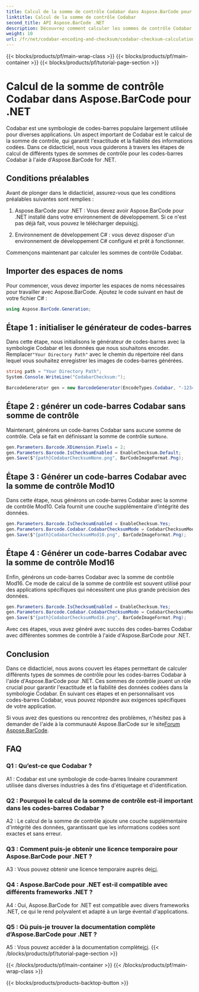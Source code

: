 ```yaml
---
title: Calcul de la somme de contrôle Codabar dans Aspose.BarCode pour .NET
linktitle: Calcul de la somme de contrôle Codabar
second_title: API Aspose.BarCode .NET
description: Découvrez comment calculer les sommes de contrôle Codabar dans .NET à l'aide d'Aspose.BarCode. Améliorez la précision des données dans les codes-barres Codabar. Obtenez des conseils étape par étape.
weight: 10
url: /fr/net/codabar-encoding-and-checksum/codabar-checksum-calculation/
---
```


{{< blocks/products/pf/main-wrap-class >}}
{{< blocks/products/pf/main-container >}}
{{< blocks/products/pf/tutorial-page-section >}}

# Calcul de la somme de contrôle Codabar dans Aspose.BarCode pour .NET

Codabar est une symbologie de codes-barres populaire largement utilisée pour diverses applications. Un aspect important de Codabar est le calcul de la somme de contrôle, qui garantit l'exactitude et la fiabilité des informations codées. Dans ce didacticiel, nous vous guiderons à travers les étapes de calcul de différents types de sommes de contrôle pour les codes-barres Codabar à l'aide d'Aspose.BarCode for .NET.

## Conditions préalables

Avant de plonger dans le didacticiel, assurez-vous que les conditions préalables suivantes sont remplies :

1. Aspose.BarCode pour .NET : Vous devez avoir Aspose.BarCode pour .NET installé dans votre environnement de développement. Si ce n'est pas déjà fait, vous pouvez le télécharger depuis[ici](https://releases.aspose.com/barcode/net/).

2. Environnement de développement C# : vous devez disposer d'un environnement de développement C# configuré et prêt à fonctionner.

Commençons maintenant par calculer les sommes de contrôle Codabar.

## Importer des espaces de noms

Pour commencer, vous devez importer les espaces de noms nécessaires pour travailler avec Aspose.BarCode. Ajoutez le code suivant en haut de votre fichier C# :

```csharp
using Aspose.BarCode.Generation;
```

## Étape 1 : initialiser le générateur de codes-barres

 Dans cette étape, nous initialisons le générateur de codes-barres avec la symbologie Codabar et les données que nous souhaitons encoder. Remplacer`"Your Directory Path"` avec le chemin du répertoire réel dans lequel vous souhaitez enregistrer les images de codes-barres générées.

```csharp
string path = "Your Directory Path";
System.Console.WriteLine("CodabarChecksum:");

BarcodeGenerator gen = new BarcodeGenerator(EncodeTypes.Codabar, "-12345-");
```

## Étape 2 : générer un code-barres Codabar sans somme de contrôle

 Maintenant, générons un code-barres Codabar sans aucune somme de contrôle. Cela se fait en définissant la somme de contrôle sur`None`.

```csharp
gen.Parameters.Barcode.XDimension.Pixels = 2;
gen.Parameters.Barcode.IsChecksumEnabled = EnableChecksum.Default;
gen.Save($"{path}CodabarChecksumNone.png", BarCodeImageFormat.Png);
```

## Étape 3 : Générer un code-barres Codabar avec la somme de contrôle Mod10

Dans cette étape, nous générons un code-barres Codabar avec la somme de contrôle Mod10. Cela fournit une couche supplémentaire d’intégrité des données. 

```csharp
gen.Parameters.Barcode.IsChecksumEnabled = EnableChecksum.Yes;
gen.Parameters.Barcode.Codabar.CodabarChecksumMode = CodabarChecksumMode.Mod10;
gen.Save($"{path}CodabarChecksumMod10.png", BarCodeImageFormat.Png);
```

## Étape 4 : Générer un code-barres Codabar avec la somme de contrôle Mod16

Enfin, générons un code-barres Codabar avec la somme de contrôle Mod16. Ce mode de calcul de la somme de contrôle est souvent utilisé pour des applications spécifiques qui nécessitent une plus grande précision des données.

```csharp
gen.Parameters.Barcode.IsChecksumEnabled = EnableChecksum.Yes;
gen.Parameters.Barcode.Codabar.CodabarChecksumMode = CodabarChecksumMode.Mod16;
gen.Save($"{path}CodabarChecksumMod16.png", BarCodeImageFormat.Png);
```

Avec ces étapes, vous avez généré avec succès des codes-barres Codabar avec différentes sommes de contrôle à l'aide d'Aspose.BarCode pour .NET.

## Conclusion

Dans ce didacticiel, nous avons couvert les étapes permettant de calculer différents types de sommes de contrôle pour les codes-barres Codabar à l'aide d'Aspose.BarCode pour .NET. Ces sommes de contrôle jouent un rôle crucial pour garantir l'exactitude et la fiabilité des données codées dans la symbologie Codabar. En suivant ces étapes et en personnalisant vos codes-barres Codabar, vous pouvez répondre aux exigences spécifiques de votre application.

 Si vous avez des questions ou rencontrez des problèmes, n'hésitez pas à demander de l'aide à la communauté Aspose.BarCode sur le site[Forum Aspose.BarCode](https://forum.aspose.com/c/barcode/13).

## FAQ

### Q1 : Qu’est-ce que Codabar ?

A1 : Codabar est une symbologie de code-barres linéaire couramment utilisée dans diverses industries à des fins d'étiquetage et d'identification.

### Q2 : Pourquoi le calcul de la somme de contrôle est-il important dans les codes-barres Codabar ?

A2 : Le calcul de la somme de contrôle ajoute une couche supplémentaire d'intégrité des données, garantissant que les informations codées sont exactes et sans erreur.

### Q3 : Comment puis-je obtenir une licence temporaire pour Aspose.BarCode pour .NET ?

 A3 : Vous pouvez obtenir une licence temporaire auprès de[ici](https://purchase.aspose.com/temporary-license/).

### Q4 : Aspose.BarCode pour .NET est-il compatible avec différents frameworks .NET ?

A4 : Oui, Aspose.BarCode for .NET est compatible avec divers frameworks .NET, ce qui le rend polyvalent et adapté à un large éventail d'applications.

### Q5 : Où puis-je trouver la documentation complète d’Aspose.BarCode pour .NET ?

 A5 : Vous pouvez accéder à la documentation complète[ici](https://reference.aspose.com/barcode/net/).
{{< /blocks/products/pf/tutorial-page-section >}}

{{< /blocks/products/pf/main-container >}}
{{< /blocks/products/pf/main-wrap-class >}}

{{< blocks/products/products-backtop-button >}}

